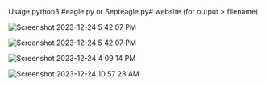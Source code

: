 Usage python3 #eagle.py or Septeagle.py# website (for output > filename)

![Screenshot 2023-12-24 5 42 07 PM](https://github.com/777388/ArchiveEntropyDetectionSet/assets/96343159/37eafb8e-398e-444b-a886-8efdad818594)


![Screenshot 2023-12-24 5 42 07 PM](https://github.com/777388/ArchiveEntropyDetectionSet/assets/96343159/26db8625-aa8e-4831-b2f7-86334f936bde)

![Screenshot 2023-12-24 4 09 14 PM](https://github.com/777388/ArchiveEntropyDetectionSet/assets/96343159/0d6743f7-ac6f-4cc2-8d21-b6adbdc00710)

![Screenshot 2023-12-24 10 57 23 AM](https://github.com/777388/ArchiveEntropyDetectionSet/assets/96343159/6c0b2449-13a7-4127-9af0-7afad57bff84)

